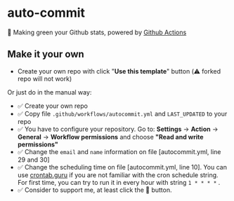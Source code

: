 # auto-commit

🌳 Making green your Github stats, powered by [Github Actions](https://github.com/features/actions)

## Make it your own

- Create your own repo with click "**Use this template**" button (⚠️ forked repo will not work)

Or just do in the manual way:

- ✅ Create your own repo
- ✅ Copy file `.github/workflows/autocommit.yml` and `LAST_UPDATED` to your repo
- ✅ You have to configure your repository. Go to: **Settings** -> **Action** -> **General** -> **Workflow permissions** and choose **"Read and write permissions"**
- ✅ Change the `email` and `name` information on file [autocommit.yml, line 29 and 30]
- ✅ Change the scheduling time on file [autocommit.yml, line 10]. You can use [crontab.guru](https://crontab.guru/) if you are not familiar with the cron schedule string. For first time, you can try to run it in every hour with string `1 * * * *` .
- ✅ Consider to support me, at least click the 🌟 button.


